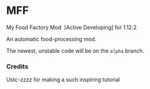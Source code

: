 # MFF
My Food Factory Mod  [Active Developing] for 1.12.2

An automatic food-processing mod.

The newest, unstable code will be on the `alpha` branch.


### Credits
Ustc-zzzz for making a such inspiring tutorial
